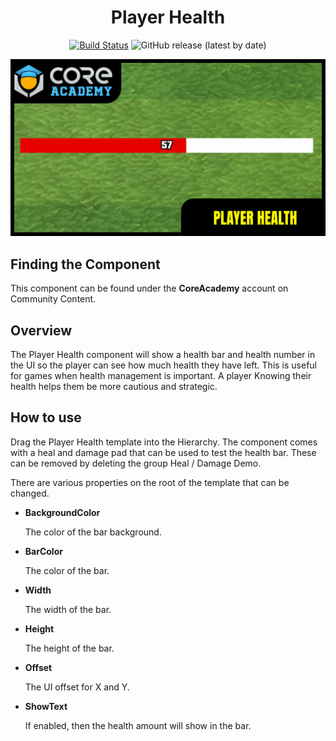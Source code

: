 <div align="center">

# Player Health

[![Build Status](https://github.com/ManticoreGamesInc/CC-Player-Health/workflows/CI/badge.svg)](https://github.com/ManticoreGamesInc/CC-Player-Health/actions/workflows/ci.yml?query=workflow%3ACI%29)
![GitHub release (latest by date)](https://img.shields.io/github/v/release/ManticoreGamesInc/CC-Player-Health?style=plastic)

![Preview](/Screenshots/Main.png)

</div>

## Finding the Component

This component can be found under the **CoreAcademy** account on Community Content.

## Overview

The Player Health component will show a health bar and health number in the UI so the player can see how much health they have left. This is useful for games when health management is important. A player Knowing their health helps them be more cautious and strategic.

## How to use

Drag the Player Health template into the Hierarchy. The component comes with a heal and damage pad that can be used to test the health bar. These can be removed by deleting the group Heal / Damage Demo.

There are various properties on the root of the template that can be changed.

- **BackgroundColor**

	The color of the bar background.

- **BarColor**

	The color of the bar.

- **Width**

	The width of the bar.

- **Height**

	The height of the bar.

- **Offset**

	The UI offset for X and Y.

- **ShowText**

	If enabled, then the health amount will show in the bar.
